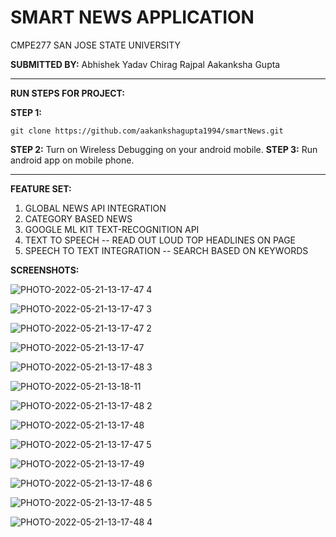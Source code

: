 # SMART NEWS APPLICATION
CMPE277
SAN JOSE STATE UNIVERSITY 

**SUBMITTED BY:** 
Abhishek Yadav 
Chirag Rajpal 
Aakanksha Gupta

--------------------
**RUN STEPS FOR PROJECT:**

**STEP 1:** 
```
git clone https://github.com/aakankshagupta1994/smartNews.git
```
**STEP 2:** Turn on Wireless Debugging on your android mobile. 
**STEP 3:** Run android app on mobile phone. 


-----------------------
**FEATURE SET:**

1. GLOBAL NEWS API INTEGRATION
2. CATEGORY BASED NEWS 
3. GOOGLE ML KIT TEXT-RECOGNITION API 
4. TEXT TO SPEECH -- READ OUT LOUD TOP HEADLINES ON PAGE 
5. SPEECH TO TEXT INTEGRATION -- SEARCH BASED ON KEYWORDS



**SCREENSHOTS:**

![PHOTO-2022-05-21-13-17-47 4](https://user-images.githubusercontent.com/89236239/169667872-5f495394-f934-42bc-8f93-6296858cd837.jpg)


![PHOTO-2022-05-21-13-17-47 3](https://user-images.githubusercontent.com/89236239/169667874-02ca34ee-0a6b-4608-8e93-205b95384aff.jpg)


![PHOTO-2022-05-21-13-17-47 2](https://user-images.githubusercontent.com/89236239/169667875-6110c17e-c3aa-4526-8d71-5fb571403d96.jpg)


![PHOTO-2022-05-21-13-17-47](https://user-images.githubusercontent.com/89236239/169667876-963556b2-f33d-4e47-b3e4-be39984a9e8b.jpg)



![PHOTO-2022-05-21-13-17-48 3](https://user-images.githubusercontent.com/89236239/169667868-4d048e62-df32-45c6-beec-b94ccbaa0c5a.jpg)


![PHOTO-2022-05-21-13-18-11](https://user-images.githubusercontent.com/89236239/169667859-6ae4388b-f8ee-411d-965f-478f48acd3b5.jpg)


![PHOTO-2022-05-21-13-17-48 2](https://user-images.githubusercontent.com/89236239/169667869-0c2b9f93-c950-4fff-96de-642b318a51df.jpg)


![PHOTO-2022-05-21-13-17-48](https://user-images.githubusercontent.com/89236239/169667870-3d7c16d0-3cc4-4783-93ab-9eddc8aacb1f.jpg)


![PHOTO-2022-05-21-13-17-47 5](https://user-images.githubusercontent.com/89236239/169667871-ca8bd22c-6ac4-49d7-a929-5822a86cef4a.jpg)



![PHOTO-2022-05-21-13-17-49](https://user-images.githubusercontent.com/89236239/169667861-22480464-358a-48b7-9cd1-cc3b88d2c9ef.jpg)


![PHOTO-2022-05-21-13-17-48 6](https://user-images.githubusercontent.com/89236239/169667862-90fd3825-c41d-4993-ad73-31e98dcb23ff.jpg)


![PHOTO-2022-05-21-13-17-48 5](https://user-images.githubusercontent.com/89236239/169667863-9871e0e0-1c5b-4dec-9225-7983bd4155b2.jpg)


![PHOTO-2022-05-21-13-17-48 4](https://user-images.githubusercontent.com/89236239/169667865-f8c85ed7-b860-40fb-8d3f-59fc1d220793.jpg)






